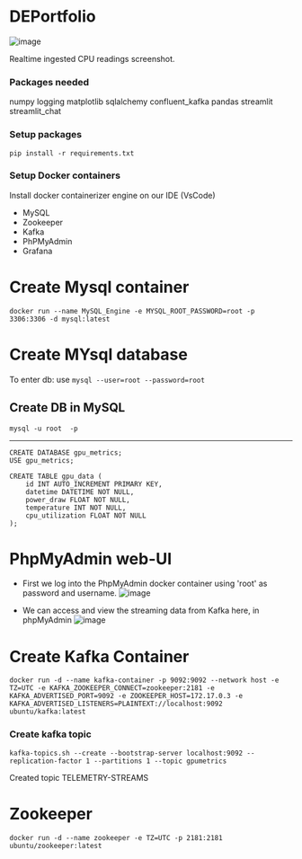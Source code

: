 # DEPortfolio

![image](https://github.com/BonUzo29/Data_Engineering_Project_Phase-2/assets/131703145/6956d48b-d41d-4b5c-a305-a626ffb6a7b3)

Realtime ingested CPU readings screenshot.



### Packages needed
numpy
logging
matplotlib
sqlalchemy
confluent_kafka
pandas
streamlit
streamlit_chat

### Setup packages
    pip install -r requirements.txt

### Setup Docker containers

Install docker containerizer engine on our IDE (VsCode)

- MySQL
- Zookeeper
- Kafka
- PhPMyAdmin
- Grafana

# Create Mysql container
    docker run --name MySQL_Engine -e MYSQL_ROOT_PASSWORD=root -p 3306:3306 -d mysql:latest


# Create MYsql database

To enter db: use `mysql --user=root --password=root`

## Create DB in MySQL
    mysql -u root  -p

--------

    CREATE DATABASE gpu_metrics;
    USE gpu_metrics;

    CREATE TABLE gpu_data (
        id INT AUTO_INCREMENT PRIMARY KEY,
        datetime DATETIME NOT NULL,
        power_draw FLOAT NOT NULL,
        temperature INT NOT NULL,
        cpu_utilization FLOAT NOT NULL
    );

# PhpMyAdmin web-UI

- First we log into the PhpMyAdmin docker container using 'root' as password and username.
![image](https://github.com/BonUzo29/Data_Engineering_Project_Phase-2/assets/131703145/908f469d-4d3f-4cd2-a783-f7a1f52a4796)

- We can access and view the streaming data from Kafka here, in phpMyAdmin
![image](https://github.com/BonUzo29/Data_Engineering_Project_Phase-2/assets/131703145/d2f6173c-8f0d-498f-b343-867cb0c9a643)



# Create Kafka Container
    docker run -d --name kafka-container -p 9092:9092 --network host -e TZ=UTC -e KAFKA_ZOOKEEPER_CONNECT=zookeeper:2181 -e KAFKA_ADVERTISED_PORT=9092 -e ZOOKEEPER_HOST=172.17.0.3 -e KAFKA_ADVERTISED_LISTENERS=PLAINTEXT://localhost:9092 ubuntu/kafka:latest

### Create kafka topic
    kafka-topics.sh --create --bootstrap-server localhost:9092 --replication-factor 1 --partitions 1 --topic gpumetrics
Created topic TELEMETRY-STREAMS

# Zookeeper
    docker run -d --name zookeeper -e TZ=UTC -p 2181:2181 ubuntu/zookeeper:latest
